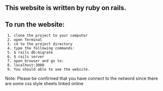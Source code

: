 ## This website is written by ruby on rails. 
## To run the website:  
     1. clone the project to your computer  
     2. open Terminal  
     3. cd to the project directory  
     4. type the following commands:  
     5. $ rails db:migrate  
     6. $ rails server  
     7. open browser and go to:  
     8. localhost:3000  
     9. You should able to see the website.  
Note: Please be confirmed that you have connect to the netword since there are some css style sheets linked online  
